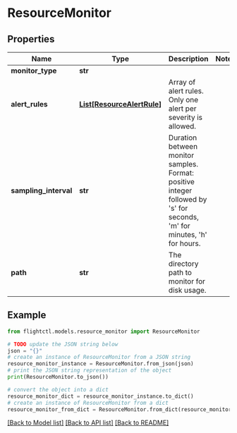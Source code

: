 # ResourceMonitor


## Properties

Name | Type | Description | Notes
------------ | ------------- | ------------- | -------------
**monitor_type** | **str** |  | 
**alert_rules** | [**List[ResourceAlertRule]**](ResourceAlertRule.md) | Array of alert rules. Only one alert per severity is allowed. | 
**sampling_interval** | **str** | Duration between monitor samples. Format: positive integer followed by &#39;s&#39; for seconds, &#39;m&#39; for minutes, &#39;h&#39; for hours. | 
**path** | **str** | The directory path to monitor for disk usage. | 

## Example

```python
from flightctl.models.resource_monitor import ResourceMonitor

# TODO update the JSON string below
json = "{}"
# create an instance of ResourceMonitor from a JSON string
resource_monitor_instance = ResourceMonitor.from_json(json)
# print the JSON string representation of the object
print(ResourceMonitor.to_json())

# convert the object into a dict
resource_monitor_dict = resource_monitor_instance.to_dict()
# create an instance of ResourceMonitor from a dict
resource_monitor_from_dict = ResourceMonitor.from_dict(resource_monitor_dict)
```
[[Back to Model list]](../README.md#documentation-for-models) [[Back to API list]](../README.md#documentation-for-api-endpoints) [[Back to README]](../README.md)


